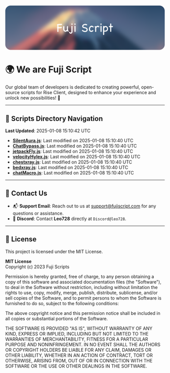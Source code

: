 ![Banner](.github/b.webp)

# 🌍 **We are Fuji Script**

Our global team of developers is dedicated to creating powerful, open-source scripts for Rise Client, designed to enhance your experience and unlock new possibilities! 🌟

---
<!-- SCRIPTS_NAVIGATION_START -->
## 📂 **Scripts Directory Navigation**

**Last Updated**: 2025-01-08 15:10:42 UTC

- **[SilentAura.js](scripts/SilentAura.js)**: Last modified on 2025-01-08 15:10:40 UTC
- **[ChatBypass.js](scripts/ChatBypass.js)**: Last modified on 2025-01-08 15:10:40 UTC
- **[jetpackFly.js](scripts/jetpackFly.js)**: Last modified on 2025-01-08 15:10:40 UTC
- **[velocityHylex.js](scripts/velocityHylex.js)**: Last modified on 2025-01-08 15:10:40 UTC
- **[chestxray.js](scripts/chestxray.js)**: Last modified on 2025-01-08 15:10:40 UTC
- **[bedxray.js](scripts/bedxray.js)**: Last modified on 2025-01-08 15:10:40 UTC
- **[chatMacro.js](scripts/chatMacro.js)**: Last modified on 2025-01-08 15:10:40 UTC

<!-- SCRIPTS_NAVIGATION_END -->

---

## 💬 **Contact Us**  
- 📬 **Support Email**: Reach out to us at [support@fujiscript.com](mailto:support@fujiscript.com) for any questions or assistance.  
- 💬 **Discord**: Contact **Leo728** directly at `Discord@leo728`.

---

## 📜 **License**

This project is licensed under the MIT License.  

**MIT License**  
Copyright (c) 2023 Fuji Scripts  

Permission is hereby granted, free of charge, to any person obtaining a copy of this software and associated documentation files (the "Software"), to deal in the Software without restriction, including without limitation the rights to use, copy, modify, merge, publish, distribute, sublicense, and/or sell copies of the Software, and to permit persons to whom the Software is furnished to do so, subject to the following conditions:  

The above copyright notice and this permission notice shall be included in all copies or substantial portions of the Software.  

THE SOFTWARE IS PROVIDED "AS IS", WITHOUT WARRANTY OF ANY KIND, EXPRESS OR IMPLIED, INCLUDING BUT NOT LIMITED TO THE WARRANTIES OF MERCHANTABILITY, FITNESS FOR A PARTICULAR PURPOSE AND NONINFRINGEMENT. IN NO EVENT SHALL THE AUTHORS OR COPYRIGHT HOLDERS BE LIABLE FOR ANY CLAIM, DAMAGES OR OTHER LIABILITY, WHETHER IN AN ACTION OF CONTRACT, TORT OR OTHERWISE, ARISING FROM, OUT OF OR IN CONNECTION WITH THE SOFTWARE OR THE USE OR OTHER DEALINGS IN THE SOFTWARE.  
